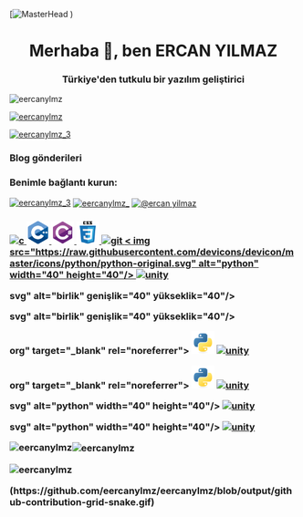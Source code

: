 [![MasterHead](https://www.indyturk.com/node/94856/k%C3%BClt%C3%BCr/joker%E2%80%99-devam-filmi-i%C3%A7in-5-olas%C4%B1-senaryo-arthur-fleck%E2%80%99-hikayesi-nas%C4%B1l-devam-eder)
)

<h1 align="center">Merhaba 👋, ben ERCAN YILMAZ</h1>
<h3 align="center">Türkiye'den tutkulu bir yazılım geliştirici</h3>

<p align="left"> <img src= "https://komarev.com/ghpvc/?username=eercanylmz&label=Profile%20views&color=0e75b6&style=flat" alt="eercanylmz" /> </p>

<p align="left"> <a href="https: //github.com/ryo-ma/github-profile-trophy"><img src="https://github-profile-trophy.vercel.app/?username=eercanylmz" alt="eercanylmz" /></ a> </p>

<p align="left"> <a href="https://twitter.com/eercanylmz_3" target="blank"><img src="https://img.shields.io/Twitter/follow/eercanylmz_3?logo=twitter&style=for-the-badge" alt="eercanylmz_3" /></a> </p>

### Blog gönderileri
<!-- BLOG-POST-LIST:START - ->
<!-- BLOG-POST-LIST:END -->

<h3 align="left">Benimle bağlantı kurun:</h3>
<p align="left">
<a href="https://twitter.com/eercanylmz_3" target="blank"><img align=" center" src="https://raw.githubusercontent.com/rahuldkjain/github-profile-readme-generator/master/src/images/icons/Social/twitter.svg" alt="eercanylmz_3" height="30" genişlik ="40" /></a>
<a href="https://instagram.com/eercanylmz_" target="blank"><img align="center" src="https://raw.githubusercontent.com /rahuldkjain/github-profile-readme-generator/master/src/images/icons/Social/instagram.svg" alt="eercanylmz_" height="30" width="40" /></a>
<a href="https://medium.com/@ercan yilmaz" target="blank"><img align="center" src="https://raw.githubusercontent.com/rahuldkjain/github-profile-readme -generator/master/src/images/icons/Social/medium.svg" alt="@ercan yilmaz" height="30" width="40" /></a> </p> <h3 align=
"

left ">Diller ve Araçlar:</h3>
<p align="left"> <a href="https://www.cprogramming.com/" target="_blank" rel="noreferrer"> <img src="https://raw.githubusercontent.com/ devicons/devicon/master/icons/c/c-original.svg" alt="c" width="40" height="40"/> </a> <a href="https://www.w3schools. com/cpp/" target="_blank" rel="noreferrer"> <img src="https://raw.githubusercontent.com/devicons/devicon/master/icons/cplusplus/cplusplus-original.svg" alt=" cplusplus" width="40" height="40"/> </a> <a href="https://www.w3schools.com/cs/" target="_blank" rel="noreferrer"> <img src="https://raw.githubusercontent.com/devicons/devicon/master/icons/csharp/csharp-original.svg" alt=" csharp" width="40" height="40"/> </a> <a href="https://www.w3schools.com/css/" target="_blank" rel="noreferrer"> <img src ="https://raw.githubusercontent.com/devicons/devicon/master/icons/css3/css3-original-wordmark.svg" alt="css3" width="40" height="40"/> </a > <a href="https://git-scm.com/" target="_blank" rel="noreferrer"> <img src="https://www.vectorlogo.zone/logos/git-scm/git -scm simgesi.svg" alt="git" width="40" height="40"/> </a> <a href="https://www.python.org" target="_blank" rel="noreferrer"> < img src="https://raw.githubusercontent.com/devicons/devicon/master/icons/python/python-original.svg" alt="python" width="40" height="40"/> </a > <a href="https://unity.com/" target="_blank" rel="noreferrer"> <img src="https://www.vectorlogo.zone/logos/unity3d/unity3d-icon.svg " alt="unity" width="40" height="40"/> </a> </p>svg" alt="birlik" genişlik="40" yükseklik="40"/> </a> </p>svg" alt="birlik" genişlik="40" yükseklik="40"/> </a> </p>org" target="_blank" rel="noreferrer"> <img src="https://raw.githubusercontent.com/devicons/devicon/master/icons/python/python-original.svg" alt="python" genişliği ="40" height="40"/> </a> <a href="https://unity.com/" target="_blank" rel="noreferrer"> <img src="https://www .vectorlogo.zone/logos/unity3d/unity3d-icon.svg" alt="unity" width="40" height="40"/> </a> </p>org" target="_blank" rel="noreferrer"> <img src="https://raw.githubusercontent.com/devicons/devicon/master/icons/python/python-original.svg" alt="python" genişliği ="40" height="40"/> </a> <a href="https://unity.com/" target="_blank" rel="noreferrer"> <img src="https://www .vectorlogo.zone/logos/unity3d/unity3d-icon.svg" alt="unity" width="40" height="40"/> </a> </p>svg" alt="python" width="40" height="40"/> </a> <a href="https://unity.com/" target="_blank" rel="noreferrer"> <img src="https://www.vectorlogo.zone/logos/unity3d/unity3d-icon.svg" alt="unity" width="40" height="40"/> </a> </p>svg" alt="python" width="40" height="40"/> </a> <a href="https://unity.com/" target="_blank" rel="noreferrer"> <img src="https://www.vectorlogo.zone/logos/unity3d/unity3d-icon.svg" alt="unity" width="40" height="40"/> </a> </p>

<p><img align="left" src="https://github-readme-stats.vercel.app/api/top-langs?username=eercanylmz&show_icons=true&locale=en&layout=compact" alt="eercanylmz" /> </p>

<p> <img align="center" src="https://github-readme-stats.vercel.app/api?username=eercanylmz&show_icons=true&locale=en" alt="eercanylmz" /> </p>

<p><img align="center" src="https://github-readme-streak-stats.herokuapp.com/?user=eercanylmz&" alt="eercanylmz" /></p>
(https://github.com/eercanylmz/eercanylmz/blob/output/github-contribution-grid-snake.gif)

